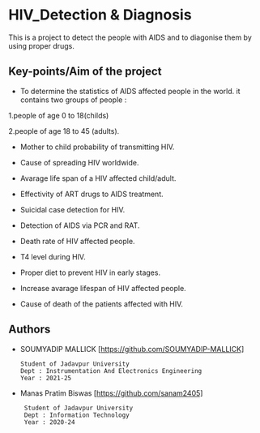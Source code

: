 
# HIV_Detection & Diagnosis

This is a project to detect the people with AIDS and to 
diagonise them by using proper drugs.



## Key-points/Aim of the project 

* To determine the statistics of AIDS affected people in the world.
it contains two groups of people : 

1.people of age 0 to 18(childs)

2.people of age 18 to 45 (adults).

* Mother to child probability of transmitting HIV.

* Cause of spreading HIV worldwide.

* Avarage life span of a HIV affected child/adult.

* Effectivity of ART drugs to AIDS treatment.

* Suicidal case detection for HIV.

* Detection of AIDS via PCR and RAT.

* Death rate of HIV affected people.

* T4 level during HIV.

* Proper diet to prevent HIV in early stages.

* Increase avarage lifespan of HIV affected people.

* Cause of death of the patients affected with HIV.



## Authors

- SOUMYADIP MALLICK [https://github.com/SOUMYADIP-MALLICK]

      Student of Jadavpur University 
      Dept : Instrumentation And Electronics Engineering
      Year : 2021-25

 - Manas Pratim Biswas [https://github.com/sanam2405]

        Student of Jadavpur University 
        Dept : Information Technology
        Year : 2020-24      





